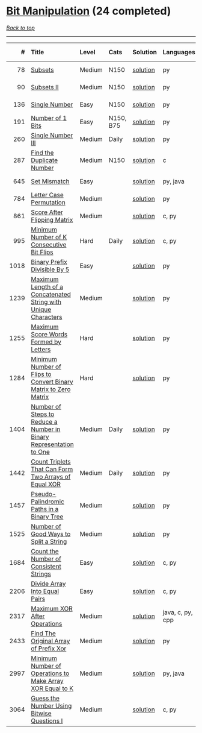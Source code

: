 # [Bit Manipulation](<https://leetcode.com/tag/Bit-Manipulation/>) (24 completed)

*[Back to top](<../../README.md>)*

------

|    # | Title                                                                                                                                                                    | Level   | Cats      | Solution                                                                                      | Languages        | Date Complete   |
|-----:|:-------------------------------------------------------------------------------------------------------------------------------------------------------------------------|:--------|:----------|:----------------------------------------------------------------------------------------------|:-----------------|:----------------|
|   78 | [Subsets](<https://leetcode.com/problems/subsets>)                                                                                                                       | Medium  | N150      | [solution](<../_78. Subsets.md>)                                                              | py               | Jun 02, 2024    |
|   90 | [Subsets II](<https://leetcode.com/problems/subsets-ii>)                                                                                                                 | Medium  | N150      | [solution](<../_90. Subsets II.md>)                                                           | py               | Jul 03, 2024    |
|  136 | [Single Number](<https://leetcode.com/problems/single-number>)                                                                                                           | Easy    | N150      | [solution](<../_136. Single Number.md>)                                                       | py               | Jul 03, 2024    |
|  191 | [Number of 1 Bits](<https://leetcode.com/problems/number-of-1-bits>)                                                                                                     | Easy    | N150, B75 | [solution](<../_191. Number of 1 Bits.md>)                                                    | py               | Jul 03, 2024    |
|  260 | [Single Number III](<https://leetcode.com/problems/single-number-iii>)                                                                                                   | Medium  | Daily     | [solution](<../_260. Single Number III.md>)                                                   | py               | May 30, 2024    |
|  287 | [Find the Duplicate Number](<https://leetcode.com/problems/find-the-duplicate-number>)                                                                                   | Medium  | N150      | [solution](<../_287. Find the Duplicate Number.md>)                                           | c                | Jun 25, 2024    |
|  645 | [Set Mismatch](<https://leetcode.com/problems/set-mismatch>)                                                                                                             | Easy    |           | [solution](<../_645. Set Mismatch.md>)                                                        | py, java         | Jun 01, 2024    |
|  784 | [Letter Case Permutation](<https://leetcode.com/problems/letter-case-permutation>)                                                                                       | Medium  |           | [solution](<../_784. Letter Case Permutation.md>)                                             | py               | Jun 14, 2024    |
|  861 | [Score After Flipping Matrix](<https://leetcode.com/problems/score-after-flipping-matrix>)                                                                               | Medium  |           | [solution](<../_861. Score After Flipping Matrix.md>)                                         | c, py            | Jun 09, 2024    |
|  995 | [Minimum Number of K Consecutive Bit Flips](<https://leetcode.com/problems/minimum-number-of-k-consecutive-bit-flips>)                                                   | Hard    | Daily     | [solution](<../_995. Minimum Number of K Consecutive Bit Flips.md>)                           | c, py            | Jun 23, 2024    |
| 1018 | [Binary Prefix Divisible By 5](<https://leetcode.com/problems/binary-prefix-divisible-by-5>)                                                                             | Easy    |           | [solution](<../_1018. Binary Prefix Divisible By 5.md>)                                       | py               | Jul 04, 2024    |
| 1239 | [Maximum Length of a Concatenated String with Unique Characters](<https://leetcode.com/problems/maximum-length-of-a-concatenated-string-with-unique-characters>)         | Medium  |           | [solution](<../_1239. Maximum Length of a Concatenated String with Unique Characters.md>)     | py               | Jun 29, 2024    |
| 1255 | [Maximum Score Words Formed by Letters](<https://leetcode.com/problems/maximum-score-words-formed-by-letters>)                                                           | Hard    |           | [solution](<../_1255. Maximum Score Words Formed by Letters.md>)                              | py               | Jun 15, 2024    |
| 1284 | [Minimum Number of Flips to Convert Binary Matrix to Zero Matrix](<https://leetcode.com/problems/minimum-number-of-flips-to-convert-binary-matrix-to-zero-matrix>)       | Hard    |           | [solution](<../_1284. Minimum Number of Flips to Convert Binary Matrix to Zero Matrix.md>)    | py               | Jun 08, 2024    |
| 1404 | [Number of Steps to Reduce a Number in Binary Representation to One](<https://leetcode.com/problems/number-of-steps-to-reduce-a-number-in-binary-representation-to-one>) | Medium  | Daily     | [solution](<../_1404. Number of Steps to Reduce a Number in Binary Representation to One.md>) | py               | May 29, 2024    |
| 1442 | [Count Triplets That Can Form Two Arrays of Equal XOR](<https://leetcode.com/problems/count-triplets-that-can-form-two-arrays-of-equal-xor>)                             | Medium  | Daily     | [solution](<../_1442. Count Triplets That Can Form Two Arrays of Equal XOR.md>)               | py               | May 29, 2024    |
| 1457 | [Pseudo-Palindromic Paths in a Binary Tree](<https://leetcode.com/problems/pseudo-palindromic-paths-in-a-binary-tree>)                                                   | Medium  |           | [solution](<../_1457. Pseudo-Palindromic Paths in a Binary Tree.md>)                          | py               | Jul 05, 2024    |
| 1525 | [Number of Good Ways to Split a String](<https://leetcode.com/problems/number-of-good-ways-to-split-a-string>)                                                           | Medium  |           | [solution](<../_1525. Number of Good Ways to Split a String.md>)                              | py               | Jun 01, 2024    |
| 1684 | [Count the Number of Consistent Strings](<https://leetcode.com/problems/count-the-number-of-consistent-strings>)                                                         | Easy    |           | [solution](<../_1684. Count the Number of Consistent Strings.md>)                             | c, py            | Jun 06, 2024    |
| 2206 | [Divide Array Into Equal Pairs](<https://leetcode.com/problems/divide-array-into-equal-pairs>)                                                                           | Easy    |           | [solution](<../_2206. Divide Array Into Equal Pairs.md>)                                      | c, py            | Jun 08, 2024    |
| 2317 | [Maximum XOR After Operations ](<https://leetcode.com/problems/maximum-xor-after-operations>)                                                                            | Medium  |           | [solution](<../_2317. Maximum XOR After Operations .md>)                                      | java, c, py, cpp | Jun 24, 2024    |
| 2433 | [Find The Original Array of Prefix Xor](<https://leetcode.com/problems/find-the-original-array-of-prefix-xor>)                                                           | Medium  |           | [solution](<../_2433. Find The Original Array of Prefix Xor.md>)                              | py               | May 30, 2024    |
| 2997 | [Minimum Number of Operations to Make Array XOR Equal to K](<https://leetcode.com/problems/minimum-number-of-operations-to-make-array-xor-equal-to-k>)                   | Medium  |           | [solution](<../_2997. Minimum Number of Operations to Make Array XOR Equal to K.md>)          | py, java         | Jun 11, 2024    |
| 3064 | [Guess the Number Using Bitwise Questions I](<https://leetcode.com/problems/guess-the-number-using-bitwise-questions-i>)                                                 | Medium  |           | [solution](<../_3064. Guess the Number Using Bitwise Questions I.md>)                         | c, py            | Jun 06, 2024    |
